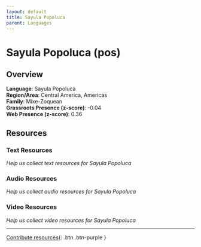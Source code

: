 ```yaml
---
layout: default
title: Sayula Popoluca
parent: Languages
---
```


# Sayula Popoluca (pos)

## Overview

**Language**: Sayula Popoluca  
**Region/Area**: Central America, Americas  
**Family**: Mixe-Zoquean  
**Grassroots Presence (z-score)**: -0.04  
**Web Presence (z-score)**: 0.36  

## Resources

### Text Resources
*Help us collect text resources for Sayula Popoluca*

### Audio Resources
*Help us collect audio resources for Sayula Popoluca*

### Video Resources
*Help us collect video resources for Sayula Popoluca*

---

[Contribute resources](https://forms.office.com/e/1SfLJx3u1r){: .btn .btn-purple }
